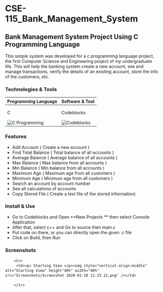 # CSE-115_Bank_Management_System

## Bank Management System Project Using C Programming Language
This simple system was developed for a c programming language project, the first Computer Science and Engineering project of my undergraduate life. This will help the banking system create a new account, see and manage transactions, verify the details of an existing account, store the info of the customers, etc. 

### Technologies & Tools

 <table>
    <thead>
        <tr>
            <th> Programming Language </th>
            <th> Software & Tool </th>
        </tr>
    </thead>
    <tbody>
        <tr>
         <td><p> C </p><img style="vertical-align:middle" alt="C Programming" height"40%" width="40%" src="https://user-images.githubusercontent.com/48995708/177030418-f26f5b61-d261-45da-9d1a-4a32d86d4bca.png" /></td>
            <td><p> Codeblocks </p><img style="vertical-align:middle" alt="Codeblocks" height"40%" width="40%" src="https://user-images.githubusercontent.com/48995708/177030492-cfdf67ef-a90f-49e2-8754-ea54809712dc.jpg" /></td>
        </tr>
    </tbody>
</table>

### Features
 - Add Account ( Create a new account )
 - Find Total Balance ( Total balance of all accounts )  
 - Average Balance ( Average balance of all accounts )  
 - Max Balance ( Max balance from all accounts )  
 - Min Balance ( Min balance from all accounts )  
 - Maximum Age ( Maximum age from all customers )  
 - Minimum Age ( Minimum age from all customers ) 
 - Search an account by account number
 - See all calculations of accounts
 - Copy Stored File ( Create a text file of the stored information)

### Install & Use
 - Go to Codeblocks and Open **New Projects ** then select Console Application
 - After that, select c++ and Go to source then main.c
 - Put code on there, or you can directly open the given .c file
 - Click on Build, then Run

### Screenshots

<table>
   
        
        <tr>
         <td><p> Starting View </p><img style="vertical-align:middle" alt="Starting View" height"40%" width="40%" src="Screenshots/Screenshot 2020-01-18 12.23.12.png" /></td>
           
        </tr>
  
</table>

